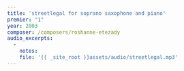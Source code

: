 ```yaml
---
title: 'streetlegal for soprano saxophone and piano'
premier: "1"
year: 2003
composer: /composers/roshanne-etezady
audio_excerpts: 
  -
    notes: 
    file: '{{ _site_root }}assets/audio/streetlegal.mp3'
---
```

